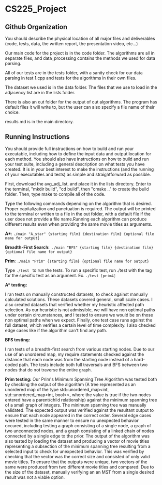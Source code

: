 # CS225_Project

## Github Organization

You should describe the physical location of all major files and deliverables (code, tests, data, the written report, the presentation video, etc…)

Our main code for the project is in the code folder. The algorithms are all in separate files, and data_processing contains the methods we used for data parsing.

All of our tests are in the tests folder, with a sanity check for our data parsing in test 1.cpp and tests for the algorithms in their own files.

The dataset we used is in the data folder. The files that we use to load in the adjacency list are in the lists folder.

There is also an out folder for the output of out algorithms. The program has default files it will write to, but the user can also specify a file name of their choice.

results.md is in the main directory.

## Running Instructions

You should provide full instructions on how to build and run your executable, including how to define the input data and output location for each method. You should also have instructions on how to build and run your test suite, including a general description on what tests you have created. It is in your best interest to make the instructions (and the running of your executables and tests) as simple and straightforward as possible.

First, download the avg_adj_list, and place it in the lists directory. Enter to the terminal, "mkdir build", "cd build", then "cmake .." to create the build folder.
Then, type make to compile all of the code.

Type the following commands depending on the algorithm that is desired. Proper capitalization and punctuation is required. The output will be printed to the terminal or written to a file in the out folder, with a default file if the user does not provide a file name.Running each algorithm can produce different results even when providing the same movie titles as arguments.

**A\***: `./main "A_star" {starting film} {destination film} {optional file name for output}`

**Breadth-First Search**:` ./main "BFS" {starting film} {destination film} {optional file name for output}`

**Prim**: `./main "Prim" {starting film} {optional file name for output}`

Type `./test ` to run the tests. To run a specific test, run ./test with the tag for the specific test as an argument. Ex. `./test [prim4]`

**A\* testing:**

I ran tests on manually constructed datasets, to check against manually calculated solutions. These datasets covered general, small scale cases. I also created datasets that verified whether my heuristic affected path selection. As our heuristic is not admissible, we will have non optimal paths under certain circumstances, and I tested to ensure we would be on those non optimal paths when we expect. Finally, one test case runs against the full dataset, which verifies a certain level of time complexity. I also checked edge cases like if the algorithm can't find any path.

**BFS testing:**

I ran tests of a breadth-first search from various starting nodes. Due to our use of an unordered map, my require statements checked against the distance that each node was from the starting node instead of a hard-coded path. The tests include both full traversals and BFS between two nodes that do not traverse the entire graph.

**Prim testing:**
Our Prim's Minimum Spanning Tree Algorithm was tested both by checking the output of the algorithm (A tree represented as an unordered map of the type std::unordered_map<int, std::unordered_map<int, bool>>, where the value is true if the two nodes entered have a parent/child relationship) against the minimum spanning tree of a small graph of integers. The minimum spanning tree was manually validated. The expected output was verified against the resultant output to ensure that each node appeared in the correct order. Several edge cases were tested in the same manner to ensure no unexpected behavior occured, including testing a graph consisting of a single node, a graph of two unconnected nodes, and a graph consisting of a linked chain of nodes connected by a single edge to the prior. The output of the algorithm was also tested by loading the dataset and producing a vector of movie titles representing a subsection of the minimum spanning tree resulting from a selected input to check for unexpected behavior. This was verified by checking that the vector was the correct size and consisted of only valid movie titles. To ensure that the outputs were unique, two vectors of the same were produced from two different movie titles and compared. Due to the size of the dataset, manually verifying an an MST from a single desired result was not a viable option.

